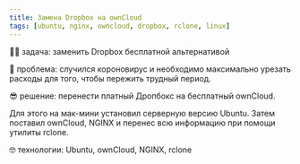 ```yaml
---
title: Замена Dropbox на ownCloud
tags: [ubuntu, nginx, owncloud, dropbox, rclone, linux]
---
```



👨‍🏫 задача: заменить Dropbox бесплатной альтернативой

🤕 проблема: случился короновирус и необходимо максимально урезать расходы для того, чтобы пережить трудный период.

😎 решение: перенести платный Дропбокс на бесплатный ownCloud.

Для этого на мак-мини установил серверную версию Ubuntu. Затем поставил ownCloud, NGINX и перенес всю информацию при помощи утилиты rclone.

🤓 технологии: Ubuntu, ownCloud, NGINX, rclone
